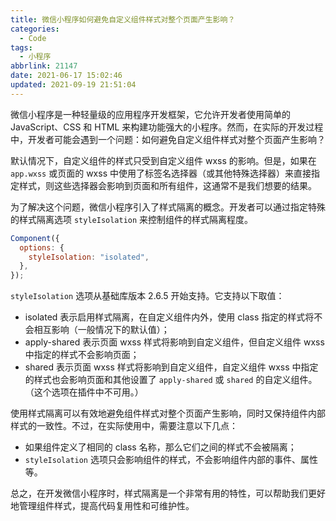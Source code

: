 ```yaml
---
title: 微信小程序如何避免自定义组件样式对整个页面产生影响？
categories:
  - Code
tags:
  - 小程序
abbrlink: 21147
date: 2021-06-17 15:02:46
updated: 2021-09-19 21:51:04
---
```


微信小程序是一种轻量级的应用程序开发框架，它允许开发者使用简单的 JavaScript、CSS 和 HTML 来构建功能强大的小程序。然而，在实际的开发过程中，开发者可能会遇到一个问题：如何避免自定义组件样式对整个页面产生影响？

默认情况下，自定义组件的样式只受到自定义组件 wxss 的影响。但是，如果在 `app.wxss` 或页面的 wxss 中使用了标签名选择器（或其他特殊选择器）来直接指定样式，则这些选择器会影响到页面和所有组件，这通常不是我们想要的结果。

为了解决这个问题，微信小程序引入了样式隔离的概念。开发者可以通过指定特殊的样式隔离选项 `styleIsolation` 来控制组件的样式隔离程度。

```jsx
Component({
  options: {
    styleIsolation: "isolated",
  },
});
```

`styleIsolation` 选项从基础库版本 2.6.5 开始支持。它支持以下取值：

- isolated 表示启用样式隔离，在自定义组件内外，使用 class 指定的样式将不会相互影响（一般情况下的默认值）；
- apply-shared 表示页面 wxss 样式将影响到自定义组件，但自定义组件 wxss 中指定的样式不会影响页面；
- shared 表示页面 wxss 样式将影响到自定义组件，自定义组件 wxss 中指定的样式也会影响页面和其他设置了 `apply-shared` 或 `shared` 的自定义组件。（这个选项在插件中不可用。）

使用样式隔离可以有效地避免组件样式对整个页面产生影响，同时又保持组件内部样式的一致性。不过，在实际使用中，需要注意以下几点：

- 如果组件定义了相同的 class 名称，那么它们之间的样式不会被隔离；
- `styleIsolation` 选项只会影响组件的样式，不会影响组件内部的事件、属性等。

总之，在开发微信小程序时，样式隔离是一个非常有用的特性，可以帮助我们更好地管理组件样式，提高代码复用性和可维护性。

  <!--
  默认情况下，自定义组件的样式只受到自定义组件 wxss 的影响。除非以下两种情况：


- `app.wxss` 或页面的 wxss 中使用了标签名选择器（或一些其他特殊选择器）来直接指定样式，这些选择器会影响到页面和全部组件。通常情况下这是不推荐的做法。
- 指定特殊的样式隔离选项 `styleIsolation` 。

```js
Component({
  options: {
    styleIsolation: "isolated",
  },
});
```

`styleIsolation` 选项从基础库版本 2.6.5 开始支持。它支持以下取值：

- `isolated` 表示启用样式隔离，在自定义组件内外，使用 class 指定的样式将不会相互影响（一般情况下的默认值）；
- `apply-shared` 表示页面 wxss 样式将影响到自定义组件，但自定义组件 wxss 中指定的样式不会影响页面；
- `shared` 表示页面 wxss 样式将影响到自定义组件，自定义组件 wxss 中指定的样式也会影响页面和其他设置了 `apply-shared` 或 `shared` 的自定义组件。（这个选项在插件中不可用。） -->
